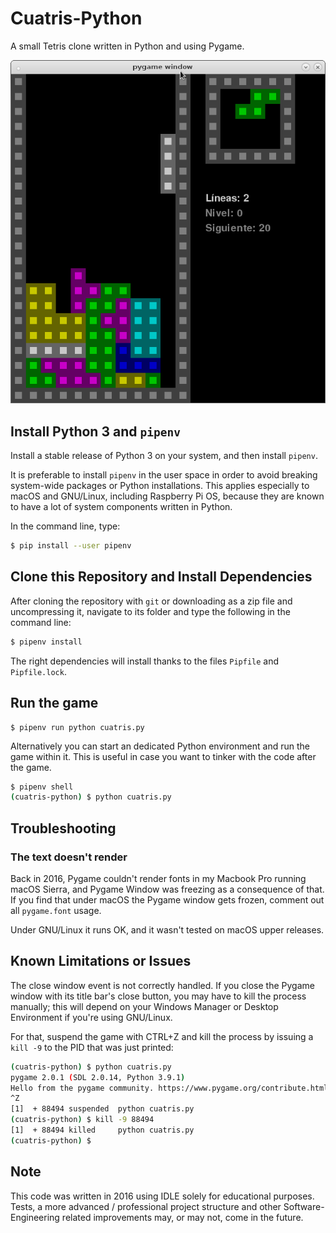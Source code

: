 # Cuatris-Python
A small Tetris clone written in Python and using Pygame.

![Cuatris-Python in action](images/Cuatris-Python.png)

## Install Python 3 and `pipenv`
Install a stable release of Python 3 on your system, and then install `pipenv`. 

It is preferable to install `pipenv` in the user space in order to avoid breaking system-wide packages or Python installations. This applies especially to macOS and GNU/Linux, including Raspberry Pi OS, because they are known to have a lot of system components written in Python.

In the command line, type:
```bash
$ pip install --user pipenv
```

## Clone this Repository and Install Dependencies
After cloning the repository with `git` or downloading as a zip file and uncompressing it, navigate to its folder and type the following in the command line:
```bash
$ pipenv install
```
The right dependencies will install thanks to the files `Pipfile` and `Pipfile.lock`.

## Run the game

```
$ pipenv run python cuatris.py
```

Alternatively you can start an dedicated Python environment and run the game within it. This is useful in case you want to tinker with the code after the game.
```bash
$ pipenv shell
(cuatris-python) $ python cuatris.py
```

## Troubleshooting
### The text doesn't render
Back in 2016, Pygame couldn't render fonts in my Macbook Pro running macOS Sierra, and Pygame Window was freezing as a consequence of that. If you find that under macOS the Pygame window gets frozen, comment out all `pygame.font` usage. 

Under GNU/Linux it runs OK, and it wasn't tested on macOS upper releases. 

## Known Limitations or Issues
The close window event is not correctly handled. If you close the Pygame window with its title bar's close button, you may have to kill the process manually; this will depend on your Windows Manager or Desktop Environment if you're using GNU/Linux. 

For that, suspend the game with CTRL+Z and kill the process by issuing a `kill -9` to the PID that was just printed:

```bash
(cuatris-python) $ python cuatris.py                              
pygame 2.0.1 (SDL 2.0.14, Python 3.9.1)
Hello from the pygame community. https://www.pygame.org/contribute.html
^Z
[1]  + 88494 suspended  python cuatris.py
(cuatris-python) $ kill -9 88494
[1]  + 88494 killed     python cuatris.py  
(cuatris-python) $ 

```

## Note
This code was written in 2016 using IDLE solely for educational purposes. Tests, a more advanced / professional project structure and other Software-Engineering related improvements may, or may not, come in the future.
